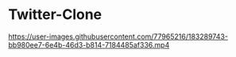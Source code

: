 # Twitter-Clone



https://user-images.githubusercontent.com/77965216/183289743-bb980ee7-6e4b-46d3-b814-7184485af336.mp4

